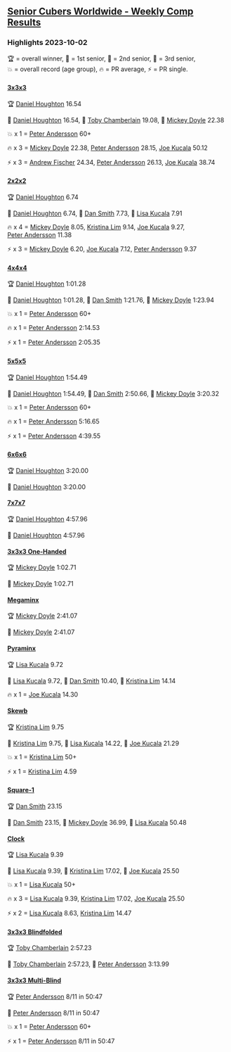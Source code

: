 <style>table {white-space: nowrap;}</style>
<link rel="stylesheet" type="text/css" href="/scw-comp/css/flags.css" />

## [Senior Cubers Worldwide - Weekly Comp Results](/scw-comp/results/)
### Highlights 2023-10-02

<span style="white-space: nowrap;">🏆 = overall winner</span>, <span style="white-space: nowrap;">🥇 = 1st senior</span>, <span style="white-space: nowrap;">🥈 = 2nd senior</span>, <span style="white-space: nowrap;">🥉 = 3rd senior</span>, <span style="white-space: nowrap;">💥 = overall record (age group)</span>, <span style="white-space: nowrap;">🔥 = PR average</span>, <span style="white-space: nowrap;">⚡ = PR single</span>.

#### [3x3x3](333.md)

<span style="white-space: nowrap;">🏆 [Daniel Houghton](../../persons/daniel_houghton/333.md) 16.54</span>

<span style="white-space: nowrap;">🥇 [Daniel Houghton](../../persons/daniel_houghton/333.md) 16.54</span>, <span style="white-space: nowrap;">🥈 [Toby Chamberlain](../../persons/toby_chamberlain/333.md) 19.08</span>, <span style="white-space: nowrap;">🥉 [Mickey Doyle](../../persons/mickey_doyle/333.md) 22.38</span>

💥 x 1 = <span style="white-space: nowrap;">[Peter Andersson](../../persons/peter_andersson/333.md) 60+</span>

🔥 x 3 = <span style="white-space: nowrap;">[Mickey Doyle](../../persons/mickey_doyle/333.md) 22.38</span>, <span style="white-space: nowrap;">[Peter Andersson](../../persons/peter_andersson/333.md) 28.15</span>, <span style="white-space: nowrap;">[Joe Kucala](../../persons/joe_kucala/333.md) 50.12</span>

⚡ x 3 = <span style="white-space: nowrap;">[Andrew Fischer](../../persons/andrew_fischer/333.md) 24.34</span>, <span style="white-space: nowrap;">[Peter Andersson](../../persons/peter_andersson/333.md) 26.13</span>, <span style="white-space: nowrap;">[Joe Kucala](../../persons/joe_kucala/333.md) 38.74</span>

#### [2x2x2](222.md)

<span style="white-space: nowrap;">🏆 [Daniel Houghton](../../persons/daniel_houghton/222.md) 6.74</span>

<span style="white-space: nowrap;">🥇 [Daniel Houghton](../../persons/daniel_houghton/222.md) 6.74</span>, <span style="white-space: nowrap;">🥈 [Dan Smith](../../persons/dan_smith/222.md) 7.73</span>, <span style="white-space: nowrap;">🥉 [Lisa Kucala](../../persons/lisa_kucala/222.md) 7.91</span>

🔥 x 4 = <span style="white-space: nowrap;">[Mickey Doyle](../../persons/mickey_doyle/222.md) 8.05</span>, <span style="white-space: nowrap;">[Kristina Lim](../../persons/kristina_lim/222.md) 9.14</span>, <span style="white-space: nowrap;">[Joe Kucala](../../persons/joe_kucala/222.md) 9.27</span>, <span style="white-space: nowrap;">[Peter Andersson](../../persons/peter_andersson/222.md) 11.38</span>

⚡ x 3 = <span style="white-space: nowrap;">[Mickey Doyle](../../persons/mickey_doyle/222.md) 6.20</span>, <span style="white-space: nowrap;">[Joe Kucala](../../persons/joe_kucala/222.md) 7.12</span>, <span style="white-space: nowrap;">[Peter Andersson](../../persons/peter_andersson/222.md) 9.37</span>

#### [4x4x4](444.md)

<span style="white-space: nowrap;">🏆 [Daniel Houghton](../../persons/daniel_houghton/444.md) 1:01.28</span>

<span style="white-space: nowrap;">🥇 [Daniel Houghton](../../persons/daniel_houghton/444.md) 1:01.28</span>, <span style="white-space: nowrap;">🥈 [Dan Smith](../../persons/dan_smith/444.md) 1:21.76</span>, <span style="white-space: nowrap;">🥉 [Mickey Doyle](../../persons/mickey_doyle/444.md) 1:23.94</span>

💥 x 1 = <span style="white-space: nowrap;">[Peter Andersson](../../persons/peter_andersson/444.md) 60+</span>

🔥 x 1 = <span style="white-space: nowrap;">[Peter Andersson](../../persons/peter_andersson/444.md) 2:14.53</span>

⚡ x 1 = <span style="white-space: nowrap;">[Peter Andersson](../../persons/peter_andersson/444.md) 2:05.35</span>

#### [5x5x5](555.md)

<span style="white-space: nowrap;">🏆 [Daniel Houghton](../../persons/daniel_houghton/555.md) 1:54.49</span>

<span style="white-space: nowrap;">🥇 [Daniel Houghton](../../persons/daniel_houghton/555.md) 1:54.49</span>, <span style="white-space: nowrap;">🥈 [Dan Smith](../../persons/dan_smith/555.md) 2:50.66</span>, <span style="white-space: nowrap;">🥉 [Mickey Doyle](../../persons/mickey_doyle/555.md) 3:20.32</span>

💥 x 1 = <span style="white-space: nowrap;">[Peter Andersson](../../persons/peter_andersson/555.md) 60+</span>

🔥 x 1 = <span style="white-space: nowrap;">[Peter Andersson](../../persons/peter_andersson/555.md) 5:16.65</span>

⚡ x 1 = <span style="white-space: nowrap;">[Peter Andersson](../../persons/peter_andersson/555.md) 4:39.55</span>

#### [6x6x6](666.md)

<span style="white-space: nowrap;">🏆 [Daniel Houghton](../../persons/daniel_houghton/666.md) 3:20.00</span>

<span style="white-space: nowrap;">🥇 [Daniel Houghton](../../persons/daniel_houghton/666.md) 3:20.00</span>

#### [7x7x7](777.md)

<span style="white-space: nowrap;">🏆 [Daniel Houghton](../../persons/daniel_houghton/777.md) 4:57.96</span>

<span style="white-space: nowrap;">🥇 [Daniel Houghton](../../persons/daniel_houghton/777.md) 4:57.96</span>

#### [3x3x3 One-Handed](333oh.md)

<span style="white-space: nowrap;">🏆 [Mickey Doyle](../../persons/mickey_doyle/333oh.md) 1:02.71</span>

<span style="white-space: nowrap;">🥇 [Mickey Doyle](../../persons/mickey_doyle/333oh.md) 1:02.71</span>

#### [Megaminx](minx.md)

<span style="white-space: nowrap;">🏆 [Mickey Doyle](../../persons/mickey_doyle/minx.md) 2:41.07</span>

<span style="white-space: nowrap;">🥇 [Mickey Doyle](../../persons/mickey_doyle/minx.md) 2:41.07</span>

#### [Pyraminx](pyram.md)

<span style="white-space: nowrap;">🏆 [Lisa Kucala](../../persons/lisa_kucala/pyram.md) 9.72</span>

<span style="white-space: nowrap;">🥇 [Lisa Kucala](../../persons/lisa_kucala/pyram.md) 9.72</span>, <span style="white-space: nowrap;">🥈 [Dan Smith](../../persons/dan_smith/pyram.md) 10.40</span>, <span style="white-space: nowrap;">🥉 [Kristina Lim](../../persons/kristina_lim/pyram.md) 14.14</span>

🔥 x 1 = <span style="white-space: nowrap;">[Joe Kucala](../../persons/joe_kucala/pyram.md) 14.30</span>

#### [Skewb](skewb.md)

<span style="white-space: nowrap;">🏆 [Kristina Lim](../../persons/kristina_lim/skewb.md) 9.75</span>

<span style="white-space: nowrap;">🥇 [Kristina Lim](../../persons/kristina_lim/skewb.md) 9.75</span>, <span style="white-space: nowrap;">🥈 [Lisa Kucala](../../persons/lisa_kucala/skewb.md) 14.22</span>, <span style="white-space: nowrap;">🥉 [Joe Kucala](../../persons/joe_kucala/skewb.md) 21.29</span>

💥 x 1 = <span style="white-space: nowrap;">[Kristina Lim](../../persons/kristina_lim/skewb.md) 50+</span>

⚡ x 1 = <span style="white-space: nowrap;">[Kristina Lim](../../persons/kristina_lim/skewb.md) 4.59</span>

#### [Square-1](sq1.md)

<span style="white-space: nowrap;">🏆 [Dan Smith](../../persons/dan_smith/sq1.md) 23.15</span>

<span style="white-space: nowrap;">🥇 [Dan Smith](../../persons/dan_smith/sq1.md) 23.15</span>, <span style="white-space: nowrap;">🥈 [Mickey Doyle](../../persons/mickey_doyle/sq1.md) 36.99</span>, <span style="white-space: nowrap;">🥉 [Lisa Kucala](../../persons/lisa_kucala/sq1.md) 50.48</span>

#### [Clock](clock.md)

<span style="white-space: nowrap;">🏆 [Lisa Kucala](../../persons/lisa_kucala/clock.md) 9.39</span>

<span style="white-space: nowrap;">🥇 [Lisa Kucala](../../persons/lisa_kucala/clock.md) 9.39</span>, <span style="white-space: nowrap;">🥈 [Kristina Lim](../../persons/kristina_lim/clock.md) 17.02</span>, <span style="white-space: nowrap;">🥉 [Joe Kucala](../../persons/joe_kucala/clock.md) 25.50</span>

💥 x 1 = <span style="white-space: nowrap;">[Lisa Kucala](../../persons/lisa_kucala/clock.md) 50+</span>

🔥 x 3 = <span style="white-space: nowrap;">[Lisa Kucala](../../persons/lisa_kucala/clock.md) 9.39</span>, <span style="white-space: nowrap;">[Kristina Lim](../../persons/kristina_lim/clock.md) 17.02</span>, <span style="white-space: nowrap;">[Joe Kucala](../../persons/joe_kucala/clock.md) 25.50</span>

⚡ x 2 = <span style="white-space: nowrap;">[Lisa Kucala](../../persons/lisa_kucala/clock.md) 8.63</span>, <span style="white-space: nowrap;">[Kristina Lim](../../persons/kristina_lim/clock.md) 14.47</span>

#### [3x3x3 Blindfolded](333bf.md)

<span style="white-space: nowrap;">🏆 [Toby Chamberlain](../../persons/toby_chamberlain/333bf.md) 2:57.23</span>

<span style="white-space: nowrap;">🥇 [Toby Chamberlain](../../persons/toby_chamberlain/333bf.md) 2:57.23</span>, <span style="white-space: nowrap;">🥈 [Peter Andersson](../../persons/peter_andersson/333bf.md) 3:13.99</span>

#### [3x3x3 Multi-Blind](333mbf.md)

<span style="white-space: nowrap;">🏆 [Peter Andersson](../../persons/peter_andersson/333mbf.md) 8/11 in 50:47</span>

<span style="white-space: nowrap;">🥇 [Peter Andersson](../../persons/peter_andersson/333mbf.md) 8/11 in 50:47</span>

💥 x 1 = <span style="white-space: nowrap;">[Peter Andersson](../../persons/peter_andersson/333mbf.md) 60+</span>

⚡ x 1 = <span style="white-space: nowrap;">[Peter Andersson](../../persons/peter_andersson/333mbf.md) 8/11 in 50:47</span>


<!-- Global site tag (gtag.js) - Google Analytics -->
<script async src="https://www.googletagmanager.com/gtag/js?id=UA-86348435-3"></script>
<script>window.dataLayer = window.dataLayer || []; function gtag() {dataLayer.push(arguments);} gtag('js', new Date()); gtag('config', 'UA-86348435-3');</script>
